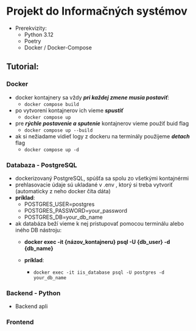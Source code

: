 # Projekt do Informačných systémov
- Prerekvizity: 
  - Python 3.12 
  - Poetry
  - Docker / Docker-Compose


## Tutorial: 
### Docker
 -  docker kontajnery sa vždy ***pri každej zmene musia postaviť***:
    -  `docker compose build`
 -  po vytvorení kontajnerov ich vieme ***spustiť***
     - `docker compose up` 
 -  pre ***rýchle postavenie a sputenie*** kontajnerov vieme použiť buid flag 
    -  `docker compose up --build`
 - ak si nežiadame vidieť logy z dockeru na terminály použijeme ***detach*** flag 
   - `docker compose up -d`

### Databaza - PostgreSQL
  - dockerizovaný PostgreSQL, spúšťa sa spolu zo všetkými kontajnérmi
  - prehlasovacie údaje sú ukladané v .env , ktorý si treba vytvoriť (automaticky z neho docker číta dáta)
  - **príklad**: 
    - POSTGRES_USER=postgres
    - POSTGRES_PASSWORD=your_password
    - POSTGRES_DB=your_db_name
  - ak databáza beží vieme k nej pristupovať pomocou terminálu alebo iného DB nástroju: 
    - **docker exec -it {názov_kontajneru} psql -U {db_user} -d {db_name}**

    - **príklad**: 
      -  `docker exec -it iis_database psql -U postgres -d your_db_name `
### Backend - Python
  - Backend apli
### Frontend